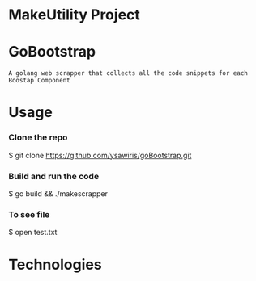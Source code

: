 # MakeUtility Project

# GoBootstrap

    A golang web scrapper that collects all the code snippets for each Boostap Component

# Usage

### Clone the repo

\$ git clone https://github.com/ysawiris/goBootstrap.git

### Build and run the code

\$ go build && ./makescrapper

### To see file

\$ open test.txt

# Technologies
